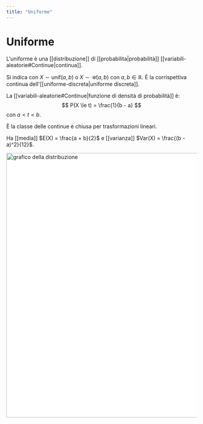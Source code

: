 ```yaml
---
title: "Uniforme"
---
```

# Uniforme
L'uniforme è una [[distribuzione]] di [[probabilita|probabilità]] [[variabili-aleatorie#Continue|continua]].

Si indica con $X \sim \mathrm{unif}(a, b)$ o $X \sim \mathcal{U}(a, b)$ con $a, b \in \mathbb{R}$.
È la corrispettiva continua dell'[[uniforme-discreta|uniforme discreta]].

La [[variabili-aleatorie#Continue|funzione di densità di probabilità]] è:
$$
P(X \le t) = \frac{1}{b - a}
$$
con $a < t < b$.

È la classe delle continue è chiusa per trasformazioni lineari.

Ha [[media]] $E(X) = \frac{a + b}{2}$ e [[varianza]] $Var(X) = \frac{(b - a)^2}{12}$.

<img src="https://upload.wikimedia.org/wikipedia/commons/c/c2/Uniform_distribution.svg" alt="grafico della distribuzione" width=700 style="background: white">
